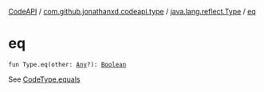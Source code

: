 [CodeAPI](../../index.md) / [com.github.jonathanxd.codeapi.type](../index.md) / [java.lang.reflect.Type](index.md) / [eq](.)

# eq

`fun Type.eq(other: `[`Any`](https://kotlinlang.org/api/latest/jvm/stdlib/kotlin/-any/index.html)`?): `[`Boolean`](https://kotlinlang.org/api/latest/jvm/stdlib/kotlin/-boolean/index.html)

See [CodeType.equals](../-code-type/equals.md)

